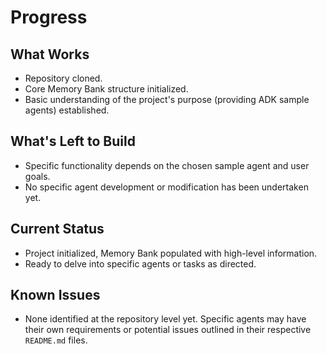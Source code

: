 # Progress

## What Works

- Repository cloned.
- Core Memory Bank structure initialized.
- Basic understanding of the project's purpose (providing ADK sample agents) established.

## What's Left to Build

- Specific functionality depends on the chosen sample agent and user goals.
- No specific agent development or modification has been undertaken yet.

## Current Status

- Project initialized, Memory Bank populated with high-level information.
- Ready to delve into specific agents or tasks as directed.

## Known Issues

- None identified at the repository level yet. Specific agents may have their own requirements or potential issues outlined in their respective `README.md` files. 